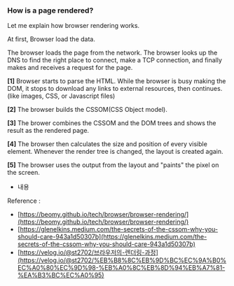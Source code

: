 ### How is a page rendered?

Let me explain how browser rendering works. 

At first, Browser load the data.

The browser loads the page from the network. 
The browser looks up the DNS to find the right place to connect, make a TCP connection, and finally makes and receives a request for the page.

 

**[1]** Browser starts to parse the HTML. While the browser is busy making the DOM, it stops to download any links to external resources, then continues. (like images, CSS, or Javascript files)

**[2]** The browser builds the CSSOM(CSS Object model).

**[3]** The brower combines the CSSOM and the DOM trees and shows the result as the rendered page.

**[4]** The browser then calculates the size and position of every visible element.
 Whenever the render tree is changed, the layout is created again.

**[5]** The browser uses the output from the layout and "paints" the pixel on the screen.

- 내용

Reference :

- [https://beomy.github.io/tech/browser/browser-rendering/](https://beomy.github.io/tech/browser/browser-rendering/)
- [https://glenelkins.medium.com/the-secrets-of-the-cssom-why-you-should-care-943a1d50307b](https://glenelkins.medium.com/the-secrets-of-the-cssom-why-you-should-care-943a1d50307b)
- [https://velog.io/@st2702/브라우저의-렌더링-과정](https://velog.io/@st2702/%EB%B8%8C%EB%9D%BC%EC%9A%B0%EC%A0%80%EC%9D%98-%EB%A0%8C%EB%8D%94%EB%A7%81-%EA%B3%BC%EC%A0%95)

